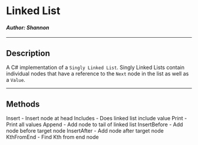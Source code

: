 # Linked List
#### *Author: Shannon*

------------------------------

## Description

A C# implementation of a `Singly Linked List`. Singly Linked Lists contain individual nodes that have a reference to the `Next` node in the list as well as a `Value`.

------------------------------

## Methods

Insert - Insert node at head
Includes - Does linked list include value
Print - Print all values
Append - Add node to tail of linked list
InsertBefore - Add node before target node
InsertAfter - Add node after target node
KthFromEnd - Find Kth from end node

